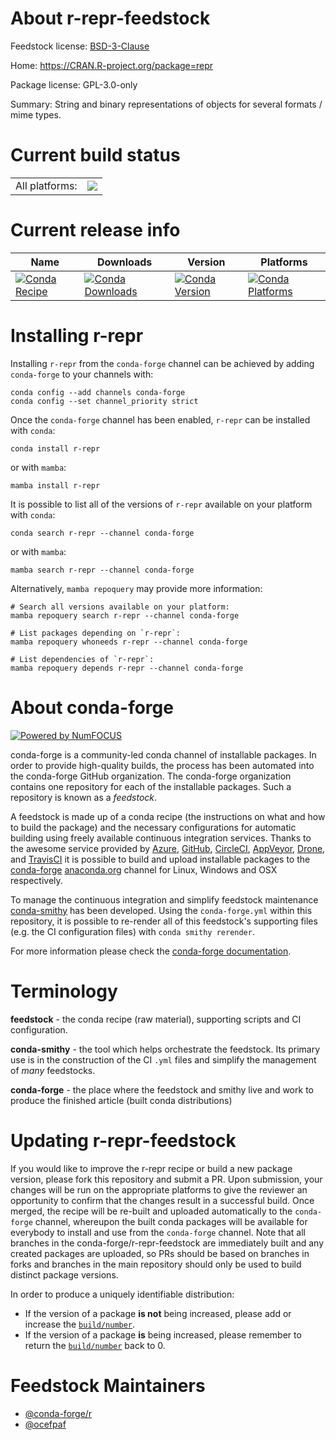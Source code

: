 About r-repr-feedstock
======================

Feedstock license: [BSD-3-Clause](https://github.com/conda-forge/r-repr-feedstock/blob/main/LICENSE.txt)

Home: https://CRAN.R-project.org/package=repr

Package license: GPL-3.0-only

Summary: String and binary representations of objects for several formats / mime types.

Current build status
====================


<table><tr><td>All platforms:</td>
    <td>
      <a href="https://dev.azure.com/conda-forge/feedstock-builds/_build/latest?definitionId=1534&branchName=main">
        <img src="https://dev.azure.com/conda-forge/feedstock-builds/_apis/build/status/r-repr-feedstock?branchName=main">
      </a>
    </td>
  </tr>
</table>

Current release info
====================

| Name | Downloads | Version | Platforms |
| --- | --- | --- | --- |
| [![Conda Recipe](https://img.shields.io/badge/recipe-r--repr-green.svg)](https://anaconda.org/conda-forge/r-repr) | [![Conda Downloads](https://img.shields.io/conda/dn/conda-forge/r-repr.svg)](https://anaconda.org/conda-forge/r-repr) | [![Conda Version](https://img.shields.io/conda/vn/conda-forge/r-repr.svg)](https://anaconda.org/conda-forge/r-repr) | [![Conda Platforms](https://img.shields.io/conda/pn/conda-forge/r-repr.svg)](https://anaconda.org/conda-forge/r-repr) |

Installing r-repr
=================

Installing `r-repr` from the `conda-forge` channel can be achieved by adding `conda-forge` to your channels with:

```
conda config --add channels conda-forge
conda config --set channel_priority strict
```

Once the `conda-forge` channel has been enabled, `r-repr` can be installed with `conda`:

```
conda install r-repr
```

or with `mamba`:

```
mamba install r-repr
```

It is possible to list all of the versions of `r-repr` available on your platform with `conda`:

```
conda search r-repr --channel conda-forge
```

or with `mamba`:

```
mamba search r-repr --channel conda-forge
```

Alternatively, `mamba repoquery` may provide more information:

```
# Search all versions available on your platform:
mamba repoquery search r-repr --channel conda-forge

# List packages depending on `r-repr`:
mamba repoquery whoneeds r-repr --channel conda-forge

# List dependencies of `r-repr`:
mamba repoquery depends r-repr --channel conda-forge
```


About conda-forge
=================

[![Powered by
NumFOCUS](https://img.shields.io/badge/powered%20by-NumFOCUS-orange.svg?style=flat&colorA=E1523D&colorB=007D8A)](https://numfocus.org)

conda-forge is a community-led conda channel of installable packages.
In order to provide high-quality builds, the process has been automated into the
conda-forge GitHub organization. The conda-forge organization contains one repository
for each of the installable packages. Such a repository is known as a *feedstock*.

A feedstock is made up of a conda recipe (the instructions on what and how to build
the package) and the necessary configurations for automatic building using freely
available continuous integration services. Thanks to the awesome service provided by
[Azure](https://azure.microsoft.com/en-us/services/devops/), [GitHub](https://github.com/),
[CircleCI](https://circleci.com/), [AppVeyor](https://www.appveyor.com/),
[Drone](https://cloud.drone.io/welcome), and [TravisCI](https://travis-ci.com/)
it is possible to build and upload installable packages to the
[conda-forge](https://anaconda.org/conda-forge) [anaconda.org](https://anaconda.org/)
channel for Linux, Windows and OSX respectively.

To manage the continuous integration and simplify feedstock maintenance
[conda-smithy](https://github.com/conda-forge/conda-smithy) has been developed.
Using the ``conda-forge.yml`` within this repository, it is possible to re-render all of
this feedstock's supporting files (e.g. the CI configuration files) with ``conda smithy rerender``.

For more information please check the [conda-forge documentation](https://conda-forge.org/docs/).

Terminology
===========

**feedstock** - the conda recipe (raw material), supporting scripts and CI configuration.

**conda-smithy** - the tool which helps orchestrate the feedstock.
                   Its primary use is in the construction of the CI ``.yml`` files
                   and simplify the management of *many* feedstocks.

**conda-forge** - the place where the feedstock and smithy live and work to
                  produce the finished article (built conda distributions)


Updating r-repr-feedstock
=========================

If you would like to improve the r-repr recipe or build a new
package version, please fork this repository and submit a PR. Upon submission,
your changes will be run on the appropriate platforms to give the reviewer an
opportunity to confirm that the changes result in a successful build. Once
merged, the recipe will be re-built and uploaded automatically to the
`conda-forge` channel, whereupon the built conda packages will be available for
everybody to install and use from the `conda-forge` channel.
Note that all branches in the conda-forge/r-repr-feedstock are
immediately built and any created packages are uploaded, so PRs should be based
on branches in forks and branches in the main repository should only be used to
build distinct package versions.

In order to produce a uniquely identifiable distribution:
 * If the version of a package **is not** being increased, please add or increase
   the [``build/number``](https://docs.conda.io/projects/conda-build/en/latest/resources/define-metadata.html#build-number-and-string).
 * If the version of a package **is** being increased, please remember to return
   the [``build/number``](https://docs.conda.io/projects/conda-build/en/latest/resources/define-metadata.html#build-number-and-string)
   back to 0.

Feedstock Maintainers
=====================

* [@conda-forge/r](https://github.com/orgs/conda-forge/teams/r/)
* [@ocefpaf](https://github.com/ocefpaf/)

